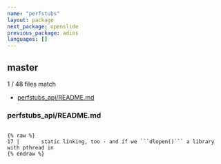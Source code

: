 ```yaml
---
name: "perfstubs"
layout: package
next_package: openslide
previous_package: adios
languages: []
---
```

## master
1 / 48 files match

 - [perfstubs_api/README.md](#perfstubs_apireadmemd)

### perfstubs_api/README.md

```

{% raw %}
17 |       static linking, too - and if we ```dlopen()``` a library with pthread in
{% endraw %}

```